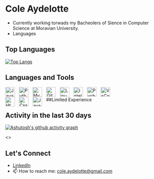 # Cole Aydelotte
<ul>
    <li>Currently working torwads my Bacheolers of Sience in Computer Science at Moravian University.</li>
    <li>Languages</li>
</ul>

## Top Languages
[![Top Langs](https://github-readme-stats.vercel.app/api/top-langs/?username=coleaydelotte&layout=compact)](https://github.com/coleaydelotte)


## Languages and Tools
<img align="left" alt="Java" width="30px" style="padding-right:10px;" src="https://cdn.jsdelivr.net/gh/devicons/devicon/icons/java/java-original.svg"/>
<img align="left" alt="Python" width="30px" style="padding-right:10px;" src="https://cdn.jsdelivr.net/gh/devicons/devicon@latest/icons/python/python-original.svg" />
<img align="left" alt="MySQL" width="30px" style="padding-right:10px;" src="https://cdn.jsdelivr.net/gh/devicons/devicon@latest/icons/mysql/mysql-original-wordmark.svg" />
<img align="left" alt="Git" width="30px" style="padding-right:10px;" src="https://cdn.jsdelivr.net/gh/devicons/devicon@latest/icons/git/git-original.svg" />
<img align="left" alt="Linux" width="30px" style="padding-right:10px;" src="https://cdn.jsdelivr.net/gh/devicons/devicon@latest/icons/linux/linux-original.svg" />
<img align="left" alt="intellij" width="30px" style="padding-right:10px;" src="https://cdn.jsdelivr.net/gh/devicons/devicon@latest/icons/intellij/intellij-original.svg" />
<img align="left" alt="Pycharm" width="30px" style="padding-right:10px;" src="https://cdn.jsdelivr.net/gh/devicons/devicon@latest/icons/pycharm/pycharm-original.svg" />
<img align="left" alt="VsCode" width="30px" style="padding-right:10px;" src="https://cdn.jsdelivr.net/gh/devicons/devicon@latest/icons/vscode/vscode-original-wordmark.svg" />

<br>

##Limited Experience
<img align="left" alt="Html" width="30px" style="padding-right:10px;" src="https://cdn.jsdelivr.net/gh/devicons/devicon@latest/icons/html5/html5-original.svg" />
<img align="left" alt="Css" width="30px" style="padding-right:10px;" src="https://cdn.jsdelivr.net/gh/devicons/devicon@latest/icons/css3/css3-original-wordmark.svg" />
<img align="left" alt="JavaScript" width="30px" style="padding-right:10px;" src="https://cdn.jsdelivr.net/gh/devicons/devicon@latest/icons/javascript/javascript-original.svg" />

## Activity in the last 30 days
[![Ashutosh's github activity graph](https://github-readme-activity-graph.vercel.app/graph?username=coleaydelotte&theme=react)](https://github.com/ashutosh00710/github-readme-activity-graph)

<>

## Let's Connect
- [LinkedIn](https://www.linkedin.com/in/cole-aydelotte-386665223/)
- 📫 How to reach me: cole.aydelotte@gmail.com
